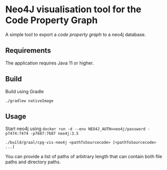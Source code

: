 # Neo4J visualisation tool for the Code Property Graph 

A simple tool to export a *code property graph* to a neo4j database.

## Requirements

The application requires Java 11 or higher.

## Build

Build using Gradle

```
./gradlew nativeImage
```

## Usage

Start neo4j using `docker run -d --env NEO4J_AUTH=neo4j/password -p7474:7474 -p7687:7687 neo4j:3.5`

```
./build/graal/cpg-vis-neo4j <pathToSourcecode> [<pathToSourcecode> ...]
```
You can provide a list of paths of arbitrary length that can contain both file paths and directory paths.
